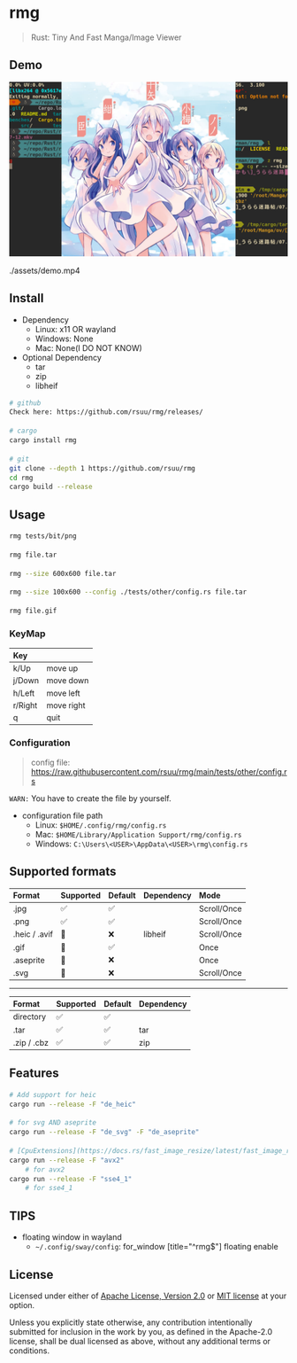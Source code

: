 # rmg

> Rust: Tiny And Fast Manga/Image Viewer

## Demo

![](./assets/demo.jpg)

./assets/demo.mp4

## Install

+ Dependency
  + Linux: x11 OR wayland
  + Windows: None
  + Mac: None(I DO NOT KNOW)
+ Optional Dependency
  + tar
  + zip
  + libheif

```bash
# github
Check here: https://github.com/rsuu/rmg/releases/

# cargo
cargo install rmg

# git
git clone --depth 1 https://github.com/rsuu/rmg
cd rmg
cargo build --release
```

## Usage

```bash
rmg tests/bit/png

rmg file.tar

rmg --size 600x600 file.tar

rmg --size 100x600 --config ./tests/other/config.rs file.tar

rmg file.gif
```

### KeyMap

|Key| |
|:-|:-|
k/Up | move up
j/Down | move down
h/Left | move left
r/Right | move right
q | quit

### Configuration

> config file: https://raw.githubusercontent.com/rsuu/rmg/main/tests/other/config.rs

`WARN:` You have to create the file by yourself.

+ configuration file path
  + Linux: `$HOME/.config/rmg/config.rs`
  + Mac: `$HOME/Library/Application Support/rmg/config.rs`
  + Windows: `C:\Users\<USER>\AppData\<USER>\rmg\config.rs`

## Supported formats

| Format | Supported | Default |Dependency | Mode
|:-|:-|:-|:-|:-|
.jpg |✅ | ✅||Scroll/Once
.png|✅| ✅||Scroll/Once
.heic / .avif|🔬|❌|libheif|Scroll/Once
.gif|🔬|✅||Once
.aseprite|🔬|❌||Once
.svg|🔬|❌||Scroll/Once

---
| Format | Supported | Default |Dependency
|:-|:-|:-|:-|
directory |✅ | ✅|
.tar |✅ | ✅| tar
.zip / .cbz |✅ | ✅| zip

## Features

```bash
# Add support for heic
cargo run --release -F "de_heic"

# for svg AND aseprite
cargo run --release -F "de_svg" -F "de_aseprite"

# [CpuExtensions](https://docs.rs/fast_image_resize/latest/fast_image_resize/index.html#resize-rgb8-image-u8x3-4928x3279--852x567)
cargo run --release -F "avx2"
    # for avx2
cargo run --release -F "sse4_1"
    # for sse4_1
```

## TIPS

+ floating window in wayland
  + `~/.config/sway/config`: for_window [title="^rmg$"]  floating enable

## License

Licensed under either of [Apache License, Version 2.0](LICENSE-APACHE) or
[MIT license](LICENSE-MIT) at your option.

Unless you explicitly state otherwise, any contribution intentionally submitted
for inclusion in the work by you, as defined in the Apache-2.0 license, shall
be dual licensed as above, without any additional terms or conditions.
